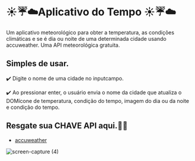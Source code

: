 <h1>☀️☔☁️Aplicativo do Tempo ☀️☔☁️</h1> 

Um aplicativo meteorológico para obter a temperatura, as condições climáticas e se é dia ou noite de uma determinada cidade usando accuweather. Uma API meteorológica gratuita.

## Simples de usar.

✔️ Digite o nome de uma cidade no inputcampo.<p>
✔️ Ao pressionar enter, o usuário envia o nome da cidade que atualiza o DOMícone de temperatura, condição do tempo, imagem do dia ou da noite e condição do tempo.

## Resgate sua CHAVE API aqui.🔑🔑
- [accuweather](https://developer.accuweather.com/)<p>

![screen-capture (4)](https://user-images.githubusercontent.com/95660275/176697066-8be5523e-e481-473f-8749-18a48ffa095a.gif)
